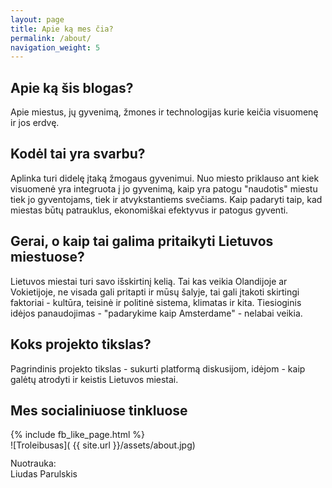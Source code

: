 ```yaml
---
layout: page
title: Apie ką mes čia?
permalink: /about/
navigation_weight: 5
---
```


<h2> Apie ką šis blogas? </h2>

<p> Apie miestus, jų gyvenimą, žmones ir technologijas kurie keičia visuomenę ir jos erdvę. </p>

<h2> Kodėl tai yra svarbu? </h2>

<p> Aplinka turi didelę įtaką žmogaus gyvenimui. Nuo miesto priklauso ant kiek visuomenė yra integruota į jo gyvenimą, kaip yra patogu "naudotis" miestu tiek jo gyventojams, tiek ir atvykstantiems svečiams. Kaip padaryti taip, kad miestas būtų patrauklus, ekonomiškai efektyvus ir patogus gyventi.
</p>

<h2> Gerai, o kaip tai galima pritaikyti Lietuvos miestuose? </h2>

<p> 
Lietuvos miestai turi savo išskirtinį kelią. Tai kas veikia Olandijoje ar Vokietijoje, 
ne visada gali pritapti ir mūsų šalyje, tai gali įtakoti skirtingi faktoriai - kultūra, 
teisinė ir politinė sistema, klimatas ir kita.
Tiesioginis idėjos panaudojimas - "padarykime kaip Amsterdame" - nelabai veikia.
</p>

<h2> Koks projekto tikslas? </h2>

<p> Pagrindinis projekto tikslas - sukurti platformą diskusijom, idėjom - kaip galėtų atrodyti ir keistis
Lietuvos miestai.</p>

<h2> Mes socialiniuose tinkluose </h2>
<div class="x--pv">
    {% include fb_like_page.html %}
</div>
![Troleibusas]( {{ site.url }}/assets/about.jpg)
<div class="lighter smaller" style="margin:12px 0;">Nuotrauka: <br /> Liudas Parulskis					
</div>
